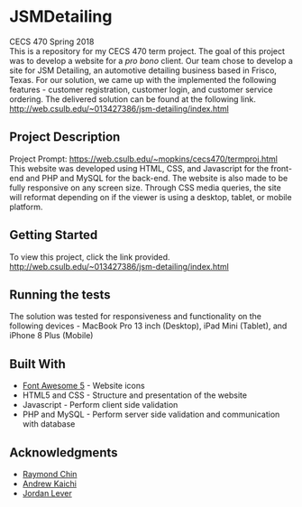 # JSMDetailing
CECS 470 Spring 2018  
This is a repository for my CECS 470 term project. The goal of this project was to develop a website for a *pro bono* client. Our team chose to develop a site for JSM Detailing, an automotive detailing business based in Frisco, Texas. For our solution, we came up with the implemented the following features - customer registration, customer login, and customer service ordering. The delivered solution can be found at the following link.  
http://web.csulb.edu/~013427386/jsm-detailing/index.html


## Project Description
Project Prompt: https://web.csulb.edu/~mopkins/cecs470/termproj.html  
This website was developed using HTML, CSS, and Javascript for the front-end and PHP and MySQL for the back-end. The website is also made to be fully responsive on any screen size. Through CSS media queries, the site will reformat depending on if the viewer is using a desktop, tablet, or mobile platform.  

## Getting Started
To view this project, click the link provided.  
http://web.csulb.edu/~013427386/jsm-detailing/index.html


## Running the tests
The solution was tested for responsiveness and functionality on the following devices - MacBook Pro 13 inch (Desktop), iPad Mini (Tablet), and iPhone 8 Plus (Mobile)

## Built With

* [Font Awesome 5](https://fontawesome.com/icons?d=gallery) - Website icons
* HTML5 and CSS - Structure and presentation of the website
* Javascript - Perform client side validation
* PHP and MySQL - Perform server side validation and communication with database

## Acknowledgments

* [Raymond Chin](https://github.com/Rcchin)
* [Andrew Kaichi](https://github.com/ahkaichi)
* [Jordan Lever](https://github.com/JoLever)
